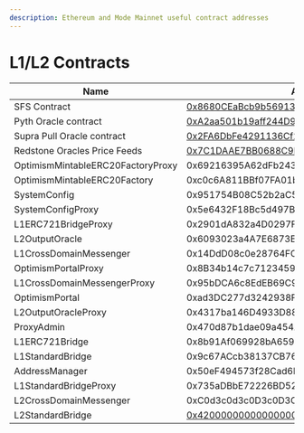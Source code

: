 ```yaml
---
description: Ethereum and Mode Mainnet useful contract addresses
---
```


# L1/L2 Contracts

| Name                              | Address                                                                                                                                     |
| --------------------------------- | ------------------------------------------------------------------------------------------------------------------------------------------- |
| SFS Contract                      | [0x8680CEaBcb9b56913c519c069Add6Bc3494B7020](https://explorer.mode.network/address/0x8680CEaBcb9b56913c519c069Add6Bc3494B7020?tab=txs)      |
| Pyth Oracle contract              | [0xA2aa501b19aff244D90cc15a4Cf739D2725B5729](https://explorer.mode.network/address/0xA2aa501b19aff244D90cc15a4Cf739D2725B5729)              |
| Supra Pull Oracle contract        | [0x2FA6DbFe4291136Cf272E1A3294362b6651e8517](https://explorer.mode.network/address/0x2FA6DbFe4291136Cf272E1A3294362b6651e8517?tab=contract) |
| Redstone Oracles Price Feeds      | [0x7C1DAAE7BB0688C9bfE3A918A4224041c7177256](https://explorer.mode.network/address/0x7C1DAAE7BB0688C9bfE3A918A4224041c7177256?tab=txs)      |
| OptimismMintableERC20FactoryProxy | 0x69216395A62dFb243C05EF4F1C27AF8655096a95                                                                                                  |
| OptimismMintableERC20Factory      | 0xc0c6A811BBf07FA01b946F1C46a9A94c2eE8C73E                                                                                                  |
| SystemConfig                      | 0x951754B08C52b2aC5d5a2aF1D52C2D12aED5Bcaf                                                                                                  |
| SystemConfigProxy                 | 0x5e6432F18Bc5d497B1Ab2288a025Fbf9D69E2221                                                                                                  |
| L1ERC721BridgeProxy               | 0x2901dA832a4D0297FF0691100A8E496626cc626D                                                                                                  |
| L2OutputOracle                    | 0x6093023a4A7E6873EDFb02B4bCE48c53FD310EEc                                                                                                  |
| L1CrossDomainMessenger            | 0x14DdD08c0e28764FC89a266eC95A93619b0EE835                                                                                                  |
| OptimismPortalProxy               | 0x8B34b14c7c7123459Cf3076b8Cb929BE097d0C07                                                                                                  |
| L1CrossDomainMessengerProxy       | 0x95bDCA6c8EdEB69C98Bd5bd17660BaCef1298A6f                                                                                                  |
| OptimismPortal                    | 0xad3DC277d3242938F8Be18f0560e3d9B9988C46A                                                                                                  |
| L2OutputOracleProxy               | 0x4317ba146D4933D889518a3e5E11Fe7a53199b04                                                                                                  |
| ProxyAdmin                        | 0x470d87b1dae09a454A43D1fD772A561a03276aB7                                                                                                  |
| L1ERC721Bridge                    | 0x8b91Af069928bA6591c950354d1EA29e08192Bf8                                                                                                  |
| L1StandardBridge                  | 0x9c67ACcb38137CB761587032179b176c9276Eb5a                                                                                                  |
| AddressManager                    | 0x50eF494573f28Cad6B64C31b7a00Cdaa48306e15                                                                                                  |
| L1StandardBridgeProxy             | 0x735aDBbE72226BD52e818E7181953f42E3b0FF21                                                                                                  |
| L2CrossDomainMessenger            | 0xC0d3c0d3c0D3c0D3C0d3C0D3C0D3c0d3c0d30007                                                                                                  |
| L2StandardBridge                  | [0x4200000000000000000000000000000000000010](https://explorer.mode.network/address/0x4200000000000000000000000000000000000010)              |

